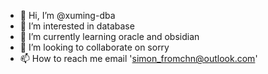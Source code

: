 - 👋 Hi, I’m @xuming-dba
- 👀 I’m interested in database
- 🌱 I’m currently learning oracle and obsidian
- 💞️ I’m looking to collaborate on sorry
- 📫 How to reach me email 'simon_fromchn@outlook.com'

<!---
xuming-dba/xuming-dba is a ✨ special ✨ repository because its `README.md` (this file) appears on your GitHub profile.
You can click the Preview link to take a look at your changes.
--->
